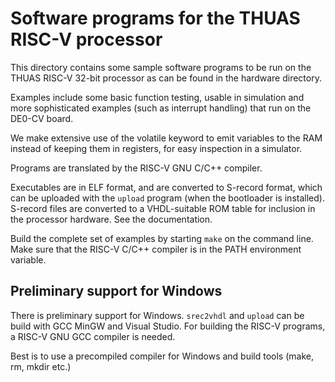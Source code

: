# Software programs for the THUAS RISC-V processor

This directory contains some sample software programs
to be run on the THUAS RISC-V 32-bit processor as can be
found in the hardware directory.

Examples include some basic function testing, usable
in simulation and more sophisticated examples (such
as interrupt handling) that run on the DE0-CV board.

We make extensive use of the volatile keyword to emit
variables to the RAM instead of keeping them in
registers, for easy inspection in a simulator.

Programs are translated by the RISC-V GNU C/C++ compiler.

Executables are in ELF format, and are converted to
S-record format, which can be uploaded with the `upload`
program (when the bootloader is installed). S-record
files are converted to a VHDL-suitable ROM table for
inclusion in the processor hardware. See the documentation.

Build the complete set of examples by starting `make` on
the command line. Make sure that the RISC-V C/C++ compiler
is in the PATH environment variable.

## Preliminary support for Windows

There is preliminary support for Windows. `srec2vhdl` and
`upload` can be build with GCC MinGW and Visual Studio.
For building the RISC-V programs, a RISC-V GNU GCC compiler
is needed.

Best is to use a precompiled compiler for Windows and
build tools (make, rm, mkdir etc.)

